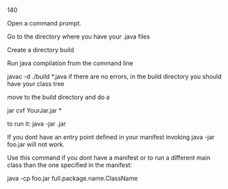 140

Open a command prompt.

Go to the directory where you have your .java files

Create a directory build

Run java compilation from the command line

javac -d ./build *.java
if there are no errors, in the build directory you should have your class tree

move to the build directory and do a

jar cvf YourJar.jar *




to run it:
java -jar <jar-file-name>.jar

If you dont have an entry point defined in your manifest invoking java -jar foo.jar will not work.

Use this command if you dont have a manifest or to run a different main class than the one specified in the manifest:

java -cp foo.jar full.package.name.ClassName
